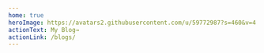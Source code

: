 ```yaml
---
home: true
heroImage: https://avatars2.githubusercontent.com/u/59772987?s=460&v=4
actionText: My Blog→
actionLink: /blogs/
---
```

